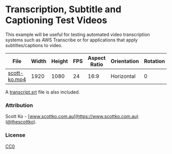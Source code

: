 # Transcription, Subtitle and Captioning Test Videos

This example will be useful for testing automated video transcription systems such as AWS Transcribe or for 
applications that apply subtitles/captions to video.

| File | Width | Height | FPS | Aspect Ratio | Orientation | Rotation | Length | Preview |
|------|-------|--------|-----|--------------|-------------|----------|--------|---------|
| [scott-ko.mp4](scott-ko.mp4) | 1920 | 1080 | 24 | 16:9 | Horizontal | 0 | 25s | [Preview](https://youtu.be/oMadx7EQMcA)

A [transcript.srt](transcript.srt) file is also included.

### Attribution

Scott Ko - [www.scottko.com.au](https://www.scottko.com.au) ([@thescottko](https://twitter.com/thescottko)).

### License
[CC0](../LICENSE)